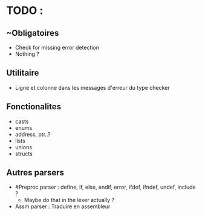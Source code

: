# TODO :
## ~Obligatoires
- Check for missing error detection
- Nothing ? 
## Utilitaire
- Ligne et colonne dans les messages d'erreur du type checker
## Fonctionalites
- casts 
- enums
- address, ptr..?
- lists
- unions
- structs
## Autres parsers
- #Preproc parser : define, if, else, endif, error, ifdef, ifndef, undef, include ?
	- Maybe do that in the lexer actually ?
- Assm parser : Traduire en assembleur